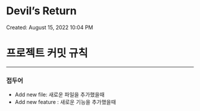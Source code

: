 # Devil’s Return

Created: August 15, 2022 10:04 PM

# 프로젝트 커밋 규칙

---

### 접두어

- Add new file: 새로운 파일을 추가했을때
- Add new feature : 새로운 기능을 추가했을때